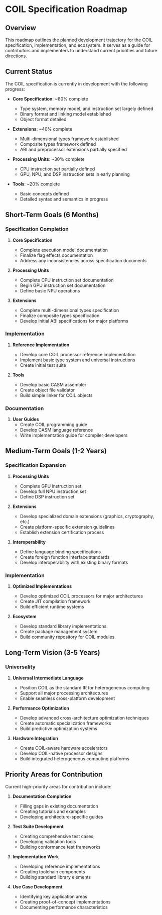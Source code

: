 # COIL Specification Roadmap

## Overview

This roadmap outlines the planned development trajectory for the COIL specification, implementation, and ecosystem. It serves as a guide for contributors and implementers to understand current priorities and future directions.

## Current Status

The COIL specification is currently in development with the following progress:

- **Core Specification**: ~80% complete
  - Type system, memory model, and instruction set largely defined
  - Binary format and linking model established
  - Object format detailed
  
- **Extensions**: ~40% complete
  - Multi-dimensional types framework established
  - Composite types framework defined
  - ABI and preprocessor extensions partially specified
  
- **Processing Units**: ~30% complete
  - CPU instruction set partially defined
  - GPU, NPU, and DSP instruction sets in early planning
  
- **Tools**: ~20% complete
  - Basic concepts defined
  - Detailed syntax and semantics in progress

## Short-Term Goals (6 Months)

### Specification Completion

1. **Core Specification**
   - Complete execution model documentation
   - Finalize flag effects documentation
   - Address any inconsistencies across specification documents

2. **Processing Units**
   - Complete CPU instruction set documentation
   - Begin GPU instruction set documentation
   - Define basic NPU operations

3. **Extensions**
   - Complete multi-dimensional types specification
   - Finalize composite types specification
   - Develop initial ABI specifications for major platforms

### Implementation

1. **Reference Implementation**
   - Develop core COIL processor reference implementation
   - Implement basic type system and universal instructions
   - Create initial test suite

2. **Tools**
   - Develop basic CASM assembler
   - Create object file validator
   - Build simple linker for COIL objects

### Documentation

1. **User Guides**
   - Create COIL programming guide
   - Develop CASM language reference
   - Write implementation guide for compiler developers

## Medium-Term Goals (1-2 Years)

### Specification Expansion

1. **Processing Units**
   - Complete GPU instruction set
   - Develop full NPU instruction set
   - Define DSP instruction set

2. **Extensions**
   - Develop specialized domain extensions (graphics, cryptography, etc.)
   - Create platform-specific extension guidelines
   - Establish extension certification process

3. **Interoperability**
   - Define language binding specifications
   - Create foreign function interface standards
   - Develop interoperability with existing binary formats

### Implementation

1. **Optimized Implementations**
   - Develop optimized COIL processors for major architectures
   - Create JIT compilation framework
   - Build efficient runtime systems

2. **Ecosystem**
   - Develop standard library implementations
   - Create package management system
   - Build community repository for COIL modules

## Long-Term Vision (3-5 Years)

### Universality

1. **Universal Intermediate Language**
   - Position COIL as the standard IR for heterogeneous computing
   - Support all major processing architectures
   - Enable seamless cross-platform development

2. **Performance Optimization**
   - Develop advanced cross-architecture optimization techniques
   - Create automatic specialization frameworks
   - Build predictive optimization systems

3. **Hardware Integration**
   - Create COIL-aware hardware accelerators
   - Develop COIL-native processor designs
   - Build integrated heterogeneous computing platforms

## Priority Areas for Contribution

Current high-priority areas for contribution include:

1. **Documentation Completion**
   - Filling gaps in existing documentation
   - Creating tutorials and examples
   - Developing architecture-specific guides

2. **Test Suite Development**
   - Creating comprehensive test cases
   - Developing validation tools
   - Building conformance test frameworks

3. **Implementation Work**
   - Developing reference implementations
   - Creating toolchain components
   - Building standard library elements

4. **Use Case Development**
   - Identifying key application areas
   - Creating proof-of-concept implementations
   - Documenting performance characteristics